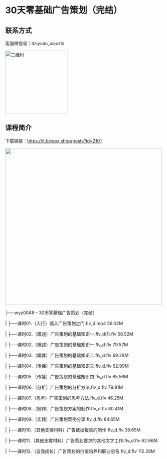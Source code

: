 # 30天零基础广告策划（完结）

## 联系方式

客服微信号：itziyuan_xiaozhi

<img src="https://ziyuanyun.oss-cn-guangzhou.aliyuncs.com/common/20240614073449/666b82192834a.jpg" width="200" height="200" alt="二维码">

## 课程简介

下载链接：https://it.bcwex.shop/posts?id=2101

<img src="https://ziyuanyun.oss-cn-guangzhou.aliyuncs.com/yun/20240515183649/66449041452fd.jpg" width="500" alt="">

  ├──wyy0048 &#8211; 30天零基础广告策划（完结）

 | ├──课时01.（入行）踏入广告策划之门.flv_d.mp4 56.02M

 | ├──课时02.（概述）广告策划的基础知识一.flv_d(1).flv 58.52M

 | ├──课时02.（概述）广告策划的基础知识一.flv_d.flv 79.57M

 | ├──课时03.（媒体）广告策划的基础知识二.flv_d.flv 69.28M

 | ├──课时04.（传播）广告策划的基础知识三.flv_d.flv 62.99M

 | ├──课时05.（传播）广告策划的基础知识四.flv_d.flv 65.56M

 | ├──课时06.（分析）广告策划的分析方法.flv_d.flv 79.91M

 | ├──课时07.（思考）广告策划的思考方法.flv_d.flv 46.25M

 | ├──课时08.（制作）广告策划方案的制作.flv_d.flv 80.41M

 | ├──课时09.（实践）广告策划案例分享.flv_d.flv 84.65M

 | ├──课时10.（其他支撑材料）广告数据报告的制作.flv_d.flv 39.65M

 | ├──课时11.（其他支撑材料）广告策划要求的其他文字工作.flv_d.flv 62.96M

 | └──课时12.（自我成长）广告策划的价值培养和职业忠告.flv_d.flv 112.29M

  